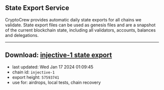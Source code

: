 ## State Export Service
CryptoCrew provides automatic daily state exports for all chains we validate. State export files can be used as genesis files and are a snapshot of the current blockchain state, including all validators, accounts, balances and delegations.

---
**Download: [injective-1 state export](https://dl.ccvalidators.com/SERVICE/injective/injective-1_export_57593741.json)**
---

- last updated: Wed Jan 17 2024 01:09:45
- chain id: `injective-1`
- export height: `57593741`
- use for: airdrops, local tests, chain recovery
